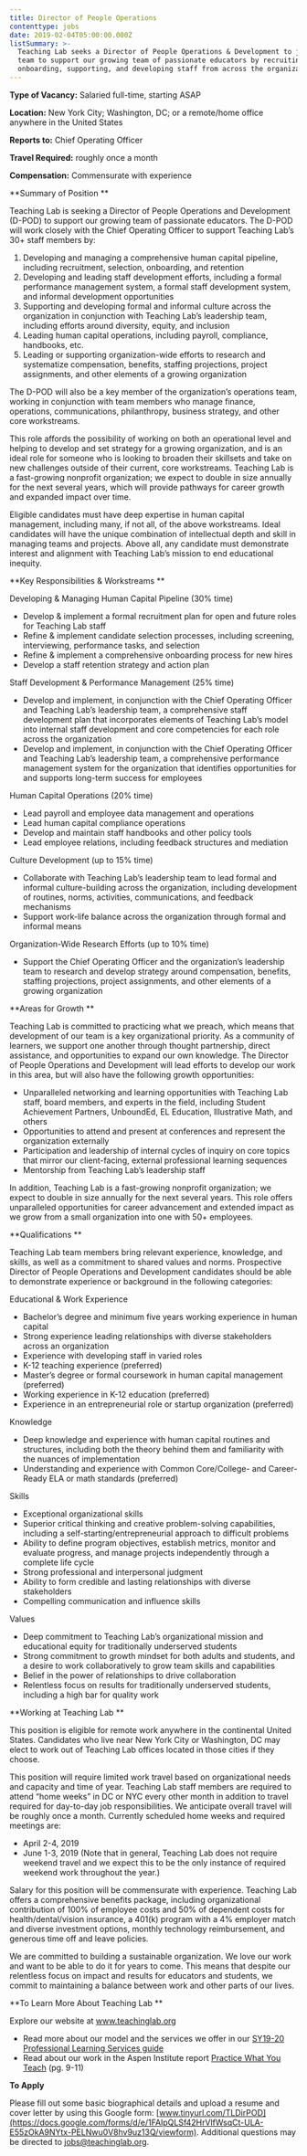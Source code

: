 ```yaml
---
title: Director of People Operations
contenttype: jobs
date: 2019-02-04T05:00:00.000Z
listSummary: >-
  Teaching Lab seeks a Director of People Operations & Development to join our
  team to support our growing team of passionate educators by recruiting,
  onboarding, supporting, and developing staff from across the organization.
---
```

**Type of Vacancy:** Salaried full-time, starting ASAP  

**Location:** New York City; Washington, DC; or a remote/home office anywhere in the United States 

**Reports to:** Chief Operating Officer 

**Travel Required:** roughly once a month 

**Compensation:** Commensurate with experience 

**Summary of Position
**

Teaching Lab is seeking a Director of People Operations and Development (D-POD) to support our growing team of passionate educators. The D-POD will work closely with the Chief Operating Officer to support Teaching Lab’s 30+ staff members by:

1. Developing and managing a comprehensive human capital pipeline, including recruitment, selection, onboarding, and retention
2. Developing and leading staff development efforts, including a formal performance management system, a formal staff development system, and informal development opportunities 
3. Supporting and developing formal and informal culture across the organization in conjunction with Teaching Lab’s leadership team, including efforts around diversity, equity, and inclusion
4. Leading human capital operations, including payroll, compliance, handbooks, etc.
5. Leading or supporting organization-wide efforts to research and systematize compensation, benefits, staffing projections, project assignments, and other elements of a growing organization 

The D-POD will also be a key member of the organization’s operations team, working in conjunction with team members who manage finance, operations, communications, philanthropy, business strategy, and other core workstreams. 

This role affords the possibility of working on both an operational level and helping to develop and set strategy for a growing organization, and is an ideal role for someone who is looking to broaden their skillsets and take on new challenges outside of their current, core workstreams. Teaching Lab is a fast-growing nonprofit organization; we expect to double in size annually for the next several years, which will provide pathways for career growth and expanded impact over time.

Eligible candidates must have deep expertise in human capital management, including many, if not all, of the above workstreams. Ideal candidates will have the unique combination of intellectual depth and skill in managing teams and projects. Above all, any candidate must demonstrate interest and alignment with Teaching Lab’s mission to end educational inequity. 

**Key Responsibilities & Workstreams
**

Developing & Managing Human Capital Pipeline (30% time)

* Develop & implement a formal recruitment plan for open and future roles for Teaching Lab staff 
* Refine & implement candidate selection processes, including screening, interviewing, performance tasks, and selection
* Refine & implement a comprehensive onboarding process for new hires
* Develop a staff retention strategy and action plan

Staff Development & Performance Management (25% time)

* Develop and implement, in conjunction with the Chief Operating Officer and Teaching Lab’s leadership team, a comprehensive staff development plan that incorporates elements of Teaching Lab’s model into internal staff development and core competencies for each role across the organization
* Develop and implement, in conjunction with the Chief Operating Officer and Teaching Lab’s leadership team, a comprehensive performance management system for the organization that identifies opportunities for and supports long-term success for employees 

Human Capital Operations (20% time)

* Lead payroll and employee data management and operations
* Lead human capital compliance operations
* Develop and maintain staff handbooks and other policy tools
* Lead employee relations, including feedback structures and mediation 

Culture Development (up to 15% time)

* Collaborate with Teaching Lab’s leadership team to lead formal and informal culture-building across the organization, including development of routines, norms, activities, communications, and feedback mechanisms 
* Support work-life balance across the organization through formal and informal means 

Organization-Wide Research Efforts (up to 10% time)

* Support the Chief Operating Officer and the organization’s leadership team to research and develop strategy around compensation, benefits, staffing projections, project assignments, and other elements of a growing organization 

**Areas for Growth 
**

Teaching Lab is committed to practicing what we preach, which means that development of our team is a key organizational priority. As a community of learners, we support one another through thought partnership, direct assistance, and opportunities to expand our own knowledge. The Director of People Operations and Development will lead efforts to develop our work in this area, but will also have the following growth opportunities: 

* Unparalleled networking and learning opportunities with Teaching Lab staff, board members, and experts in the field, including Student Achievement Partners, UnboundEd, EL Education, Illustrative Math, and others
* Opportunities to attend and present at conferences and represent the organization externally
* Participation and leadership of internal cycles of inquiry on core topics that mirror our client-facing, external professional learning sequences
* Mentorship from Teaching Lab’s leadership staff

In addition, Teaching Lab is a fast-growing nonprofit organization; we expect to double in size annually for the next several years. This role offers unparalleled opportunities for career advancement and extended impact as we grow from a small organization into one with 50+ employees. 

**Qualifications
**

Teaching Lab team members bring relevant experience, knowledge, and skills, as well as a commitment to shared values and norms. Prospective Director of People Operations and Development candidates should be able to demonstrate experience or background in the following categories:

Educational & Work Experience

* Bachelor’s degree and minimum five years working experience in human capital
* Strong experience leading relationships with diverse stakeholders across an organization
* Experience with developing staff in varied roles 
* K-12 teaching experience (preferred)
* Master’s degree or formal coursework in human capital management (preferred) 
* Working experience in K-12 education (preferred) 
* Experience in an entrepreneurial role or startup organization (preferred)

Knowledge 

* Deep knowledge and experience with human capital routines and structures, including both the theory behind them and familiarity with the nuances of implementation
* Understanding and experience with Common Core/College- and Career-Ready ELA or math standards (preferred) 

Skills

* Exceptional organizational skills
* Superior critical thinking and creative problem-solving capabilities, including a self-starting/entrepreneurial approach to difficult problems
* Ability to define program objectives, establish metrics, monitor and evaluate progress, and manage projects independently through a complete life cycle
* Strong professional and interpersonal judgment 
* Ability to form credible and lasting relationships with diverse stakeholders 
* Compelling communication and influence skills

Values

* Deep commitment to Teaching Lab’s organizational mission and educational equity for traditionally underserved students 
* Strong commitment to growth mindset for both adults and students, and a desire to work collaboratively to grow team skills and capabilities 
* Belief in the power of relationships to drive collaboration
* Relentless focus on results for traditionally underserved students, including a high bar for quality work

**Working at Teaching Lab 
**

This position is eligible for remote work anywhere in the continental United States. Candidates who live near New York City or Washington, DC may elect to work out of Teaching Lab offices located in those cities if they choose. 

This position will require limited work travel based on organizational needs and capacity and time of year. Teaching Lab staff members are required to attend “home weeks” in DC or NYC every other month in addition to travel required for day-to-day job responsibilities. We anticipate overall travel will be roughly once a month. Currently scheduled home weeks and required meetings are:

* April 2-4, 2019
* June 1-3, 2019 (Note that in general, Teaching Lab does not require weekend travel and we expect this to be the only instance of required weekend work throughout the year.)

Salary for this position will be commensurate with experience. Teaching Lab offers a comprehensive benefits package, including organizational contribution of 100% of employee costs and 50% of dependent costs for health/dental/vision insurance, a 401(k) program with a 4% employer match and diverse investment options, monthly technology reimbursement, and generous time off and leave policies.

We are committed to building a sustainable organization. We love our work and want to be able to do it for years to come. This means that despite our relentless focus on impact and results for educators and students, we commit to maintaining a balance between work and other parts of our lives.

**To Learn More About Teaching Lab 
**

Explore our website at [www.teachinglab.org
](www.teachinglab.org)

* Read more about our model and the services we offer in our [SY19-20 Professional Learning Services guide
  ](https://www.dropbox.com/s/tbolveueiy4kbbg/SY19-20%20Teaching%20Lab%20Professional%20Learning%20Services.pdf?dl=0)
* Read about our work in the Aspen Institute report [Practice What You Teach](chrome-extension://oemmndcbldboiebfnladdacbdfmadadm/https://assets.aspeninstitute.org/content/uploads/2017/04/Practice-What-You-Teach.pdf) (pg. 9-11)

**To Apply**

Please fill out some basic biographical details and upload a resume and cover letter by using this Google form: [www.tinyurl.com/TLDirPOD](https://docs.google.com/forms/d/e/1FAIpQLSf42HrVlfWsqCt-ULA-E55zOkA9NYtx-PELNwu0V8hv9uz13Q/viewform). Additional questions may be directed to [jobs@teachinglab.org](jobs@teachinglab.org).

